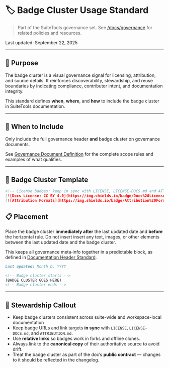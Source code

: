 # 🏷️ Badge Cluster Usage Standard

> Part of the SuiteTools governance set.
> See [/docs/governance](../README.md) for related policies and resources.

Last updated: September 22, 2025

---

## 🎯 Purpose

The badge cluster is a visual governance signal for licensing, attribution, and source details.
It reinforces discoverability, stewardship, and reuse boundaries by indicating compliance, contributor intent, and documentation integrity.

This standard defines **when**, **where**, and **how** to include the badge cluster in SuiteTools documentation.

---

## 📌 When to Include

Only include the full governance header **and** badge cluster on governance documents.

See [Governance Document Definition](governance-docs.md) for the complete scope rules and examples of what qualifies.

---

## 🧩 Badge Cluster Template

```markdown
<!-- License badges: keep in sync with LICENSE, LICENSE-DOCS.md and ATTRIBUTION.md -->
[![Docs License: CC BY 4.0](https://img.shields.io/badge/Docs%20License-CC%20BY%204.0-lightgrey.svg)](LICENSE-DOCS.md) [![Source Code License: GPLv3-or-later](https://img.shields.io/badge/Source%20Code-GPLv3--or--later-yellow.svg)](LICENSE)
[![Attribution Formats](https://img.shields.io/badge/Attribution%20Formats-Markdown%20%26%20Plain%20Text-blue)](ATTRIBUTION.md) [![Source: SuiteTools](https://img.shields.io/badge/Source-SuiteTools-green)](https://github.com/mattplant/SuiteTools/)
```

## 📋 Placement

Place the badge cluster **immediately after** the last updated date and **before** the horizontal rule.
Do not insert insert any text, images, or other elements between the last updated date and the badge cluster.

This keeps all governance meta‑info together in a predictable block, as defined in [Documentation Header Standard](documentation-header.md).

```markdown
Last updated: Month D, YYYY

<!-- Badge cluster starts -->
(BADGE CLUSTER GOES HERE)
<!-- Badge cluster ends -->
```

---

## 🧭 Stewardship Callout

- Keep badge clusters consistent across suite-wide and workspace-local documentation
- Keep badge URLs and link targets **in sync** with `LICENSE`, `LICENSE-DOCS.md`, and `ATTRIBUTION.md`.
- Use **relative links** so badges work in forks and offline clones.
- Always link to the **canonical copy** of their authoritative source to avoid drift.
- Treat the badge cluster as part of the doc’s **public contract** — changes to it should be reflected in the changelog.
